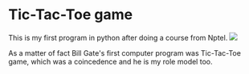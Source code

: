 # Tic-Tac-Toe game

This is my first program in python after doing a course from Nptel.
![](https://drive.google.com/file/d/1310U9lUwSQkGNMWMm50TV3jrbtBjNKK0/view?usp=sharing)

As a matter of fact Bill Gate's first computer program was Tic-Tac-Toe game, which was a coincedence and he is my role model too.
